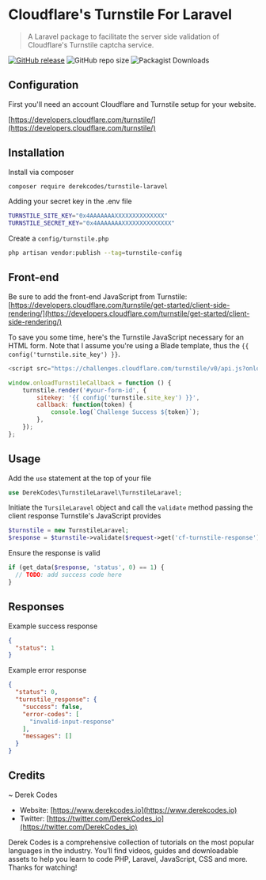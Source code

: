 # Cloudflare's Turnstile For Laravel

> A Laravel package to facilitate the server side validation of Cloudflare's Turnstile captcha service.

[![GitHub release](https://img.shields.io/github/release/derekcodes-io/turnstile-laravel)](https://GitHub.com/derekcodes-io/turnstile-laravel/releases/) ![GitHub repo size](https://img.shields.io/github/repo-size/derekcodes-io/turnstile-laravel) ![Packagist Downloads](https://img.shields.io/packagist/dt/derekcodes/turnstile-laravel?color=blue)

## Configuration

First you'll need an account Cloudflare and Turnstile setup for your website. 

[https://developers.cloudflare.com/turnstile/](https://developers.cloudflare.com/turnstile/)

## Installation

Install via composer
```bash
composer require derekcodes/turnstile-laravel 
```

Adding your secret key in the .env file
```bash
TURNSTILE_SITE_KEY="0x4AAAAAAAXXXXXXXXXXXXXX"
TURNSTILE_SECRET_KEY="0x4AAAAAAAXXXXXXXXXXXXXX"
```

Create a `config/turnstile.php`
```bash
php artisan vendor:publish --tag=turnstile-config
```

## Front-end

Be sure to add the front-end JavaScript from Turnstile: [https://developers.cloudflare.com/turnstile/get-started/client-side-rendering/](https://developers.cloudflare.com/turnstile/get-started/client-side-rendering/)

To save you some time, here's the Turnstile JavaScript necessary for an HTML form. Note that I assume you're using a Blade template, thus the `{{ config('turnstile.site_key') }}`.
```javascript
<script src="https://challenges.cloudflare.com/turnstile/v0/api.js?onload=onloadTurnstileCallback" defer></script>

window.onloadTurnstileCallback = function () {
    turnstile.render('#your-form-id', {
        sitekey: '{{ config('turnstile.site_key') }}',
        callback: function(token) {
            console.log(`Challenge Success ${token}`);
        },
    });
};
```

## Usage

Add the `use` statement at the top of your file 
```php
use DerekCodes\TurnstileLaravel\TurnstileLaravel;
```

Initiate the `TursileLaravel` object and call the `validate` method passing the client response Turnstile's JavaScript provides
```php
$turnstile = new TurnstileLaravel;
$response = $turnstile->validate($request->get('cf-turnstile-response'));
```

Ensure the response is valid
```php
if (get_data($response, 'status', 0) == 1) {
  // TODO: add success code here
}
```

## Responses

Example success response
```json
{
  "status": 1
}
```

Example error response
```json
{
  "status": 0,
  "turnstile_response": {
    "success": false,
    "error-codes": [
      "invalid-input-response"
    ],
    "messages": []
  }
}
```

## Credits

~ Derek Codes
 - Website: [https://www.derekcodes.io](https://www.derekcodes.io)
 - Twitter: [https://twitter.com/DerekCodes_io](https://twitter.com/DerekCodes_io)

Derek Codes is a comprehensive collection of tutorials on the most popular languages in the industry. You’ll find videos, guides and downloadable assets to help you learn to code PHP, Laravel, JavaScript, CSS and more. Thanks for watching! 
